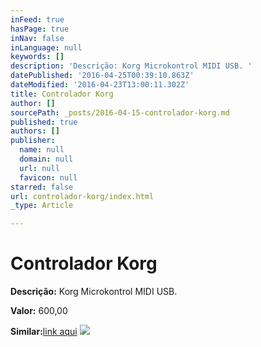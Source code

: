 ```yaml
---
inFeed: true
hasPage: true
inNav: false
inLanguage: null
keywords: []
description: 'Descrição: Korg Microkontrol MIDI USB. '
datePublished: '2016-04-25T00:39:10.863Z'
dateModified: '2016-04-23T13:00:11.302Z'
title: Controlador Korg
author: []
sourcePath: _posts/2016-04-15-controlador-korg.md
published: true
authors: []
publisher:
  name: null
  domain: null
  url: null
  favicon: null
starred: false
url: controlador-korg/index.html
_type: Article

---
```

# Controlador Korg

**Descrição:** Korg Microkontrol MIDI USB. 

**Valor:** 600,00 

**Similar:**[link aqui][0]
![](https://the-grid-user-content.s3-us-west-2.amazonaws.com/8083ee1b-00a1-4c68-905a-041b06ed50fd.jpg)

[0]: http://www.juno.co.uk/products/korg-microkontrol-midi-keyboard-controller/368294-01/